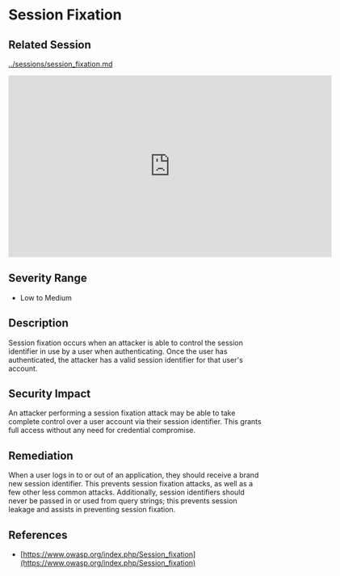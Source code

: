 Session Fixation
================

Related Session
---------------

[../sessions/session_fixation.md](../sessions/session_fixation.md)

<iframe id="ytplayer" type="text/html" width="640" height="360" src="https://www.youtube-nocookie.com/embed/tkSmaMlSQ9E?rel=0&autoplay=0&origin=https://hacker101.com" frameborder="0"></iframe>

Severity Range
--------------

- Low to Medium

Description
-----------

Session fixation occurs when an attacker is able to control the session identifier in use by a user when authenticating.  Once the user has authenticated, the attacker has a valid session identifier for that user's account.

Security Impact
---------------

An attacker performing a session fixation attack may be able to take complete control over a user account via their session identifier.  This grants full access without any need for credential compromise.

Remediation
-----------

When a user logs in to or out of an application, they should receive a brand new session identifier.  This prevents session fixation attacks, as well as a few other less common attacks.  Additionally, session identifiers should never be passed in or used from query strings; this prevents session leakage and assists in preventing session fixation.

References
----------

- [https://www.owasp.org/index.php/Session_fixation](https://www.owasp.org/index.php/Session_fixation)
